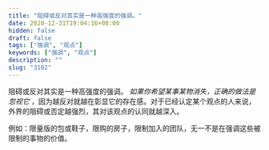 ```yaml
---
title: "阻碍或反对其实是一种高强度的强调。"
date: 2020-12-31T19:04:16+08:00
hidden: false
draft: false
tags: ["强调", "观点"]
keywords: ["强调", "观点"]
description: ""
slug: "3102"
---
```


阻碍或反对其实是一种高强度的强调。 *如果你希望某事某物消失，正确的做法是忽视它* ，因为越反对就越在彰显它的存在感。对于已经认定某个观点的人来说，外界的阻碍或否定越强烈，其对该观点的认同就越深入。

例如：限量版的包或鞋子，限购的房子，限制加入的团队，无一不是在强调这些被限制的事物的价值。
